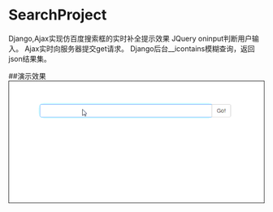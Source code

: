 # SearchProject
Django,Ajax实现仿百度搜索框的实时补全提示效果
        JQuery oninput判断用户输入。
        Ajax实时向服务器提交get请求。
        Django后台__icontains模糊查询，返回json结果集。

##演示效果
![](https://github.com/LiJunWei/SearchProject/blob/master/%E6%BC%94%E7%A4%BA%E6%95%88%E6%9E%9C.gif)
